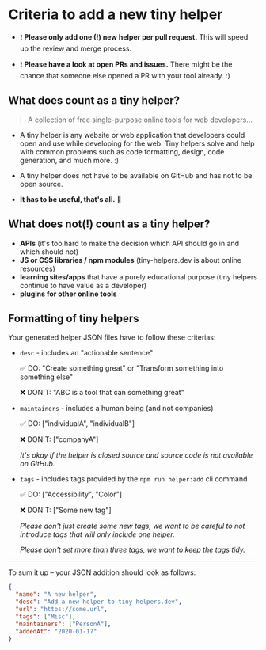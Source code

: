 # Criteria to add a new tiny helper

- ❗ **Please only add one (!) new helper per pull request.** This will speed up the review and merge process.

- ❗ **Please have a look at open PRs and issues.** There might be the chance that someone else opened a PR with your tool already. :) 

## What does count as a tiny helper?

> A collection of free single-purpose online tools for web developers...

- A tiny helper is any website or web application that developers could open and use while developing for the web. Tiny helpers solve and help with common problems such as code formatting, design, code generation, and much more. :)

- A tiny helper does not have to be available on GitHub and has not to be open source.

- **It has to be useful, that's all.** 🎉

## What does not(!) count as a tiny helper?

- **APIs** (it's too hard to make the decision which API should go in and which should not)
- **JS or CSS libraries / npm modules** (tiny-helpers.dev is about online resources)
- **learning sites/apps** that have a purely educational purpose (tiny helpers continue to have value as a developer)
- **plugins for other online tools**

## Formatting of tiny helpers

Your generated helper JSON files have to follow these criterias:

- `desc` - includes an "actionable sentence"

   ✅ DO: "Create something great" or "Transform something into something else"

   ❌ DON'T: "ABC is a tool that can something great"

- `maintainers` - includes a human being (and not companies)

  ✅ DO: ["individualA", "individualB"]

   ❌ DON'T: ["companyA"]

   _It's okay if the helper is closed source and source code is not available on GitHub._

- `tags` - includes tags provided by the `npm run helper:add` cli command

   ✅ DO: ["Accessibility", "Color"]

   ❌ DON'T: ["Some new tag"]

   _Please don't just create some new tags, we want to be careful to not introduce tags that will only include one helper._

   _Please don't set more than three tags, we want to keep the tags tidy._

---

To sum it up – your JSON addition should look as follows:

```json
{
  "name": "A new helper",
  "desc": "Add a new helper to tiny-helpers.dev",
  "url": "https://some.url",
  "tags": ["Misc"],
  "maintainers": ["PersonA"],
  "addedAt": "2020-01-17"
}
```
